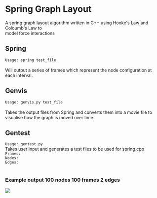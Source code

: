 # Spring Graph Layout
A spring graph layout algorithm written in C++ using Hooke's Law and Coloumb's Law to<br>
model force interactions<br>

## Spring
`Usage: spring test_file`<br>
<br>
Will output a series of frames which represent 
the node configuration at each interval. <br>

## Genvis
`Usage: genvis.py test_file`<br>
<br>
Takes the output files from Spring and converts them into a movie
file to visualise how the graph is moved over time<br>

## Gentest
`Usage: gentest.py`<br>
Takes user input and generates a test files to be used for spring.cpp <br>
`Frames:`<br>
`Nodes:`<br>
`Edges:`<br>
<br>

### Example output 100 nodes 100 frames 2 edges
![](https://imgur.com/a/apvcH)

